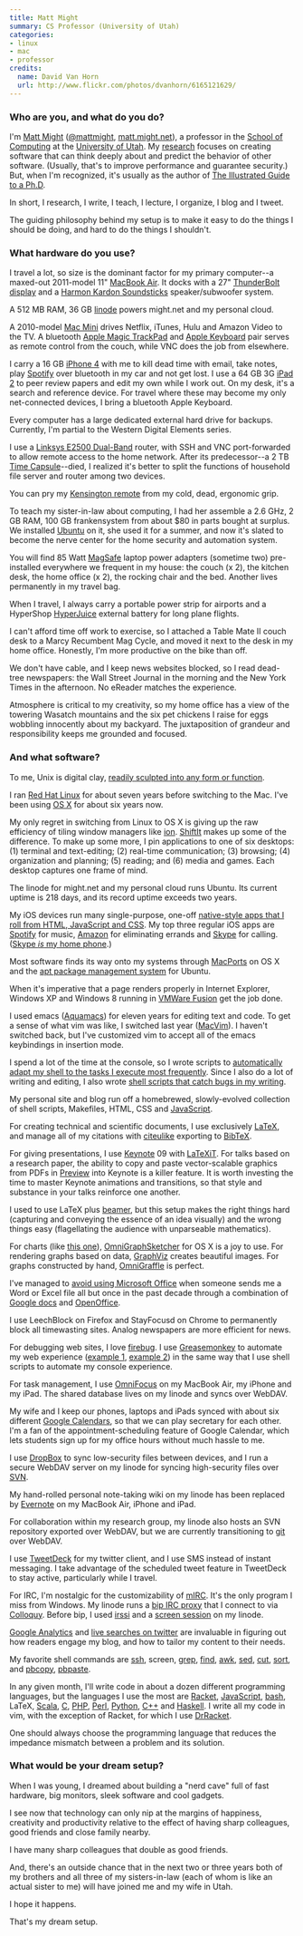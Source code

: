 ```yaml
---
title: Matt Might
summary: CS Professor (University of Utah)
categories:
- linux
- mac
- professor
credits:
  name: David Van Horn
  url: http://www.flickr.com/photos/dvanhorn/6165121629/
---
```


### Who are you, and what do you do?

I'm [Matt Might](http://matt.might.net/ "Matt's website.") ([@mattmight](http://twitter.com/mattmight "Matt on Twitter."), [matt.might.net](http://matt.might.net/articles/ "Articles and posts by Matt.")), a professor in the [School of Computing](http://www.cs.utah.edu/ "The school where Matt teaches.") at the [University of Utah](http://www.utah.edu/ "Matt's university."). My [research](http://matt.might.net/#papers "Research papers by Matt.") focuses on creating software that can think deeply about and predict the behavior of other software. (Usually, that's to improve performance and guarantee security.) But, when I'm recognized, it's usually as the author of [The Illustrated Guide to a Ph.D](http://matt.might.net/articles/phd-school-in-pictures/ "Matt's explanation of a PhD in pictures.").

In short, I research, I write, I teach, I lecture, I organize, I blog and I tweet.

The guiding philosophy behind my setup is to make it easy to do the things I should be doing, and hard to do the things I shouldn't.

### What hardware do you use?

I travel a lot, so size is the dominant factor for my primary computer--a maxed-out 2011-model 11" [MacBook Air][macbook-air]. It docks with a 27" [ThunderBolt display][thunderbolt-display] and a [Harmon Kardon Soundsticks][soundsticks] speaker/subwoofer system.

A 512 MB RAM, 36 GB [linode][] powers might.net and my personal cloud.

A 2010-model [Mac Mini][mac-mini] drives Netflix, iTunes, Hulu and Amazon Video to the TV. A bluetooth [Apple Magic TrackPad][magic-trackpad] and [Apple Keyboard][keyboard] pair serves as remote control from the couch, while VNC does the job from elsewhere.

I carry a 16 GB [iPhone 4][iphone-4] with me to kill dead time with email, take notes, play [Spotify][] over bluetooth in my car and not get lost. I use a 64 GB 3G [iPad 2][ipad-2] to peer review papers and edit my own while I work out. On my desk, it's a search and reference device. For travel where these may become my only net-connected devices, I bring a bluetooth Apple Keyboard.

Every computer has a large dedicated external hard drive for backups. Currently, I'm partial to the Western Digital Elements series.

I use a [Linksys E2500 Dual-Band][e2500] router, with SSH and VNC port-forwarded to allow remote access to the home network. After its predecessor--a 2 TB [Time Capsule][time-capsule]--died, I realized it's better to split the functions of household file server and router among two devices.

You can pry my [Kensington remote][wireless-presenter] from my cold, dead, ergonomic grip.

To teach my sister-in-law about computing, I had her assemble a 2.6 GHz, 2 GB RAM, 100 GB frankensystem from about $80 in parts bought at surplus. We installed [Ubuntu][] on it, she used it for a summer, and now it's slated to become the nerve center for the home security and automation system.

You will find 85 Watt [MagSafe][] laptop power adapters (sometime two) pre-installed everywhere we frequent in my house: the couch (x 2), the kitchen desk, the home office (x 2), the rocking chair and the bed. Another lives permanently in my travel bag.

When I travel, I always carry a portable power strip for airports and a HyperShop [HyperJuice][] external battery for long plane flights.

I can't afford time off work to exercise, so I attached a Table Mate II couch desk to a Marcy Recumbent Mag Cycle, and moved it next to the desk in my home office. Honestly, I'm more productive on the bike than off.

We don't have cable, and I keep news websites blocked, so I read dead-tree newspapers: the Wall Street Journal in the morning and the New York Times in the afternoon. No eReader matches the experience.

Atmosphere is critical to my creativity, so my home office has a view of the towering Wasatch mountains and the six pet chickens I raise for eggs wobbling innocently about my backyard. The juxtaposition of grandeur and responsibility keeps me grounded and focused.

### And what software?

To me, Unix is digital clay, [readily sculpted into any form or function](http://matt.might.net/articles/basic-unix/ "Matt's article on *nix.").

I ran [Red Hat Linux][red-hat-enterprise-desktop] for about seven years before switching to the Mac. I've been using [OS X][macos] for about six years now.

My only regret in switching from Linux to OS X is giving up the raw efficiency of tiling window managers like [ion][]. [ShiftIt][] makes up some of the difference. To make up some more, I pin applications to one of six desktops: (1) terminal and text-editing; (2) real-time communication; (3) browsing; (4) organization and planning; (5) reading; and (6) media and games. Each desktop captures one frame of mind.

The linode for might.net and my personal cloud runs Ubuntu. Its current uptime is 218 days, and its record uptime exceeds two years.

My iOS devices run many single-purpose, one-off [native-style apps that I roll from HTML, JavaScript and CSS](http://matt.might.net/articles/how-to-native-iphone-ipad-apps-in-JavaScript/ "Matt's article on his native-style iOS apps."). My top three regular iOS apps are [Spotify][spotify-ios] for music, [Amazon][amazon-mobile-ios] for eliminating errands and [Skype][skype-ios] for calling. ([Skype *is* my home phone](http://matt.might.net/articles/switching-to-skype-to-save-money-on-cell-phone-bills/ "Matt's article on using Skype as his home phone.").)

Most software finds its way onto my systems through [MacPorts][] on OS X and the [apt package management system][apt] for Ubuntu.

When it's imperative that a page renders properly in Internet Explorer, Windows XP and Windows 8 running in [VMWare Fusion][vmware-fusion] get the job done.

I used emacs ([Aquamacs][]) for eleven years for editing text and code. To get a sense of what vim was like, I switched last year ([MacVim][]). I haven't switched back, but I've customized vim to accept all of the emacs keybindings in insertion mode.

I spend a lot of the time at the console, so I wrote scripts to [automatically adapt my shell to the tasks I execute most frequently](http://matt.might.net/articles/console-hacks-exploiting-frequency/ "Matt's post on console frequency hacks."). Since I also do a lot of writing and editing, I also wrote [shell scripts that catch bugs in my writing](http://matt.might.net/articles/shell-scripts-for-passive-voice-weasel-words-duplicates/ "Matt's article on shell scripts for improved writing").

My personal site and blog run off a homebrewed, slowly-evolved collection of shell scripts, Makefiles, HTML, CSS and [JavaScript][].

For creating technical and scientific documents, I use exclusively [LaTeX][], and manage all of my citations with [citeulike][] exporting to [BibTeX][].

For giving presentations, I use [Keynote][] 09 with [LaTeXiT][]. For talks based on a research paper, the ability to copy and paste vector-scalable graphics from PDFs in [Preview][] into Keynote is a killer feature. It is worth investing the time to master Keynote animations and transitions, so that style and substance in your talks reinforce one another.

I used to use LaTeX plus [beamer][], but this setup makes the right things hard (capturing and conveying the essence of an idea visually) and the wrong things easy (flagellating the audience with unparseable mathematics).

For charts (like [this one](http://matt.might.net/articles/cps-conversion/ "Matt's CPS chart.")), [OmniGraphSketcher][] for OS X is a joy to use. For rendering graphs based on data, [GraphViz][] creates beautiful images. For graphs constructed by hand, [OmniGraffle][] is perfect.

I've managed to [avoid using Microsoft Office](http://matt.might.net/articles/how-to-read-and-create-microsoft-word-documents-excel-spreadsheets-powerpoint-presentations-without-microsoft-office/ "Matt's post on avoiding Office.") when someone sends me a Word or Excel file all but once in the past decade through a combination of [Google docs][google-docs] and [OpenOffice][].

I use LeechBlock on Firefox and StayFocusd on Chrome to permanently block all timewasting sites. Analog newspapers are more efficient for news.

For debugging web sites, I love [firebug][]. I use [Greasemonkey][] to automate my web experience ([example 1](http://matt.might.net/articles/greasemonkey-scripts-for-nsf-fastlane/ "Matt's post on scripting Fastlane."), [example 2](http://matt.might.net/articles/apply-yourself-greasemonkey-scripts-to-fix-the-user-interface/ "Matt's post on scripts for Apply Yourself.")) in the same way that I use shell scripts to automate my console experience.

For task management, I use [OmniFocus][] on my MacBook Air, my iPhone and my iPad. The shared database lives on my linode and syncs over WebDAV.

My wife and I keep our phones, laptops and iPads synced with about six different [Google Calendars][google-calendar], so that we can play secretary for each other. I'm a fan of the appointment-scheduling feature of Google Calendar, which lets students sign up for my office hours without much hassle to me.

I use [DropBox][] to sync low-security files between devices, and I run a secure WebDAV server on my linode for syncing high-security files over [SVN][subversion].

My hand-rolled personal note-taking wiki on my linode has been replaced by [Evernote][] on my MacBook Air, iPhone and iPad.

For collaboration within my research group, my linode also hosts an SVN repository exported over WebDAV, but we are currently transitioning to [git][] over WebDAV.

I use [TweetDeck][] for my twitter client, and I use SMS instead of instant messaging. I take advantage of the scheduled tweet feature in TweetDeck to stay active, particularly while I travel.

For IRC, I'm nostalgic for the customizability of [mIRC][]. It's the only program I miss from Windows. My linode runs a [bip IRC proxy][bip] that I connect to via [Colloquy][]. Before bip, I used [irssi][] and a [screen session][screen] on my linode.

[Google Analytics][google-analytics] and [live searches on twitter](https://twitter.com/#!/search/might.net "A Twitter search for Matt's site.") are invaluable in figuring out how readers engage my blog, and how to tailor my content to their needs.

My favorite shell commands are [ssh][], screen, [grep][], [find][], [awk][], [sed][], [cut][], [sort][], and [pbcopy][], [pbpaste][].

In any given month, I'll write code in about a dozen different programming languages, but the languages I use the most are [Racket][], [JavaScript][], [bash][], LaTeX, [Scala][], [C][], [PHP][], [Perl][], [Python][], [C++][c-plusplus] and [Haskell][]. I write all my code in vim, with the exception of Racket, for which I use [DrRacket][].

One should always choose the programming language that reduces the impedance mismatch between a problem and its solution.

### What would be your dream setup?

When I was young, I dreamed about building a "nerd cave" full of fast hardware, big monitors, sleek software and cool gadgets.

I see now that technology can only nip at the margins of happiness, creativity and productivity relative to the effect of having sharp colleagues, good friends and close family nearby.

I have many sharp colleagues that double as good friends.

And, there's an outside chance that in the next two or three years both of my brothers and all three of my sisters-in-law (each of whom is like an actual sister to me) will have joined me and my wife in Utah.

I hope it happens.

That's my dream setup.

[e2500]: https://www.amazon.com/Linksys-E2500-Simultaneous-Dual-Band-Wireless-N/dp/B004T9RR4A "A dual-band 802.11n router."
[hyperjuice]: http://www.hypershop.com/HyperJuice/External-Battery-for-MacBook-iPad-iPhone-USB/ "An extra external battery for Mac laptops."
[ipad-2]: https://www.apple.com/ipad/ "A tablet device."
[iphone-4]: https://en.wikipedia.org/wiki/IPhone_4 "A smartphone."
[keyboard]: https://www.apple.com/keyboard/ "The keyboard."
[mac-mini]: https://www.apple.com/mac-mini/ "A small desktop computer."
[macbook-air]: https://www.apple.com/macbook-air/ "A very thin laptop."
[magic-trackpad]: https://www.apple.com/magictrackpad/ "A trackpad for desktop machines."
[magsafe]: https://en.wikipedia.org/wiki/MagSafe "A magnetic power connector."
[soundsticks]: https://en.wikipedia.org/wiki/Harman_Kardon#SoundSticks "Swanky-looking computer speakers."
[thunderbolt-display]: https://www.apple.com/displays/ "A Thunderbolt-powered monitor."
[time-capsule]: https://www.apple.com/airport-time-capsule/ "A WiFi access point and backup system."
[wireless-presenter]: https://www.amazon.com/Kensington-33373-Wireless-Presenter/dp/B000FPIUAW "A wireless presentation controller."
[amazon-mobile-ios]: https://itunes.apple.com/us/app/amazon-mobile/id297606951 "An client app for Amazon."
[apt]: https://en.wikipedia.org/wiki/Advanced_Packaging_Tool "Package management software for Linux."
[aquamacs]: http://aquamacs.org/ "A Mac OS X native version of Emacs."
[awk]: https://en.wikipedia.org/wiki/AWK "Data formatting language/software."
[bash]: http://www.gnu.org/software/bash/ "A terminal shell."
[beamer]: https://bitbucket.org/rivanvx/beamer/wiki/Home "A LaTeX class for creating presentations."
[bibtex]: http://www.bibtex.org/ "LaTeX-related software for processing references."
[bip]: https://bip.milkypond.org/ "IRC proxy software."
[c-plusplus]: https://en.wikipedia.org/wiki/C%2B%2B "A compiled programming language."
[c]: https://en.wikipedia.org/wiki/C_(programming_language) "A compiled programming language."
[citeulike]: http://www.citeulike.org/ "A service for managing scholarly references."
[colloquy]: http://colloquy.info/ "An IRC client for the Mac."
[cut]: https://en.wikipedia.org/wiki/Cut_%28Unix%29 "A command-line tool for extracting sections from a line of input or a file."
[dropbox]: https://www.dropbox.com/ "Online syncing and storage."
[drracket]: http://docs.racket-lang.org/drracket/index.html "Racket's graphical environment."
[evernote]: https://evernote.com/ "Online software for capturing notes."
[find]: https://en.wikipedia.org/wiki/Find_%28command%29 "A command-line tool for searching for specific text in files."
[firebug]: https://getfirebug.com/ "A Firefox addon for web development."
[git]: https://git-scm.com/ "A version control system."
[google-analytics]: http://www.google.com/analytics/ "Web analytics."
[google-calendar]: https://en.wikipedia.org/wiki/Google_Calendar "A web-based calendar client."
[google-docs]: https://en.wikipedia.org/wiki/Google_Docs "A web-based office suite."
[graphviz]: http://www.graphviz.org/ "A tool for creating graphs."
[greasemonkey]: https://addons.mozilla.org/en-US/firefox/addon/greasemonkey/ "A Firefox add-on to inject Javascript into sites for customisation."
[grep]: http://www.gnu.org/software/grep/ "A command-line tool for pattern matching in files."
[haskell]: https://wiki.haskell.org/Haskell "A functional programming language."
[ion]: https://tuomov.iki.fi/software/ "A window manager for X11."
[irssi]: https://irssi.org/ "A CLI irc client."
[javascript]: https://en.wikipedia.org/wiki/JavaScript "An interpreted scripting language."
[keynote]: https://www.apple.com/keynote/ "Presentation software for the Mac."
[latex]: https://www.latex-project.org/ "Typesetting software."
[latexit]: https://www.chachatelier.fr/latexit/latexit-home.php "An equation editor for LaTeX."
[linode]: https://www.linode.com "A VPS hosting service."
[macos]: https://en.wikipedia.org/wiki/MacOS "An operating system for Mac hardware."
[macports]: https://www.macports.org/ "A collection of *nix software ported to Mac OS X."
[macvim]: https://github.com/macvim-dev/macvim "A Mac GUI port of vim."
[mirc]: https://www.mirc.com/ "An IRC client for Windows."
[omnifocus]: https://www.omnigroup.com/omnifocus/ "Task management software for the Mac."
[omnigraffle]: https://www.omnigroup.com/omnigraffle/ "Diagramming software for the Mac."
[omnigraphsketcher]: https://www.omnigroup.com/omnigraphsketcher "Mac software for drawing graphs."
[openoffice]: http://www.openoffice.org/ "An open-source office suite."
[pbcopy]: https://developer.apple.com/legacy/library/documentation/Darwin/Reference/ManPages/man1/pbcopy.1.html "A Mac OS X command-line tool for copying something to the Clipboard."
[pbpaste]: https://developer.apple.com/legacy/library/documentation/Darwin/Reference/ManPages/man1/pbpaste.1.html "A Mac OS X command-line tool for pasting something from the Clipboard."
[perl]: https://www.perl.org/ "An interpreted scripting language."
[php]: http://php.net/ "An interpreted scripting language."
[preview]: https://en.wikipedia.org/wiki/Preview_(Mac_OS) "An image viewer included with Mac OS X."
[python]: https://www.python.org/ "An interpreted scripting language."
[racket]: http://www.racket-lang.org/ "A programming language."
[red-hat-enterprise-desktop]: https://www.redhat.com/en/technologies/linux-platforms/enterprise-linux "A Linux distribution."
[scala]: https://www.scala-lang.org/ "A compiled programming language."
[screen]: http://www.gnu.org/software/screen/ "Think of it as tabs for your *nix terminal."
[sed]: http://www.gnu.org/software/sed/ "Text filtering software."
[shiftit]: https://github.com/chriscrowe/ShiftIt "A Mac application for keyboard-based window manipulation."
[skype-ios]: https://itunes.apple.com/app/skype/id304878510 "A Skype voice/video client for the iOS platform."
[sort]: https://en.wikipedia.org/wiki/Sort_%28Unix%29 "A command-line tool for sorting input."
[spotify-ios]: https://itunes.apple.com/us/app/spotify/id324684580 "An iOS client for the music service."
[spotify]: https://www.spotify.com/us/ "A music streaming service."
[ssh]: https://en.wikipedia.org/wiki/Secure_Shell "A command-line tool for secure remote connections."
[subversion]: http://subversion.tigris.org/ "A version control system."
[tweetdeck]: https://about.twitter.com/products/tweetdeck "A multi-column Twitter client."
[ubuntu]: https://www.ubuntu.com/ "A Unix distribution."
[vmware-fusion]: https://www.vmware.com/products/fusion.html "A PC emulator for the Mac."
